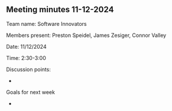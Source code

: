 ## Meeting minutes 11-12-2024

Team name:   Software Innovators	

Members present:   Preston Speidel, James Zesiger, Connor Valley

Date:	11/12/2024

Time:	2:30-3:00

Discussion points: 

* 


Goals for next week 

* 

